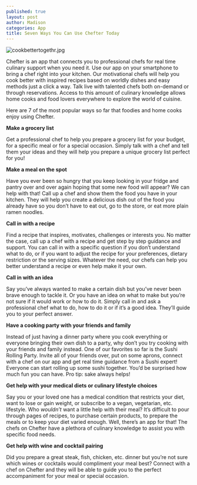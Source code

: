 ```yaml
---
published: true
layout: post
author: Madison
categories: App
title: Seven Ways You Can Use Chefter Today
---
```

![cookbettertogethr.jpg]({{site.baseurl}}/img/cookbettertogethr.jpg)



Chefter is an app that connects you to professional chefs for real time culinary support when you need it. Use our app on your smartphone to bring a chef right into your kitchen. Our motivational chefs will help you cook better with inspired recipes based on worldly dishes and easy methods just a click a way. Talk live with talented chefs both on-demand or through reservations. Access to this amount of culinary knowledge allows home cooks and food lovers everywhere to explore the world of cuisine. 


Here are 7 of the most popular ways so far that foodies and home cooks enjoy using Chefter. 



**Make a grocery list**

Get a professional chef to help you prepare a grocery list for your budget, for a specific meal or for a special occasion. Simply talk with a chef and tell them your ideas and they will help you prepare a unique grocery list perfect for you!


**Make a meal on the spot**

Have you ever been so hungry that you keep looking in your fridge and pantry over and over again hoping that some new food will appear? We can help with that! Call up a chef and show them the food you have in your kitchen. They will help you create a delicious dish out of the food  you already have so you don’t have to eat out, go to the store, or eat more plain ramen noodles. 


**Call in with a recipe**

Find a recipe that inspires, motivates, challenges or interests you. No matter the case, call up a chef with a recipe and get step by step guidance and support. You can call in with a  specific question if you don’t understand what to do, or if you want to adjust the recipe for your preferences, dietary restriction or the serving sizes. Whatever the need, our chefs can help you better understand a recipe or even help make it your own. 


**Call in with an idea**

Say you’ve always wanted to make a certain dish but you’ve never been brave enough to tackle it. Or you have an idea on what to make but you’re not sure if it would work or how to do it. Simply call in and ask a professional chef what to do, how to do it or if it’s a good idea. They’ll guide you to your perfect answer. 


**Have a cooking party with your friends and family**

Instead of just having a dinner party where you cook everything or everyone bringing their own dish to a party, why don’t you try cooking with your friends and family instead. One of our favorites so far is the Sushi Rolling Party. Invite all of your friends over, put on some aprons, connect with a chef on our app and get real time guidance from a Sushi expert! Everyone can start rolling up some sushi together. You’d be surprised how much fun you can have. Pro tip: sake always helps! 


**Get help with your medical diets or culinary lifestyle choices**

Say you or your loved one has a medical condition that restricts your diet, want to lose or gain weight, or subscribe to a vegan, vegetarian, etc. lifestyle.  Who _wouldn’t_ want a little help with their meal? It’s difficult to pour through pages of recipes, to purchase certain products, to prepare the meals or to keep your diet varied enough. Well, there’s an app for that! The chefs on Chefter have a plethora of culinary knowledge to assist you with specific food needs. 


**Get help with wine and cocktail pairing**

Did you prepare a great steak, fish, chicken, etc. dinner but you’re not sure which wines or cocktails would compliment your meal best? Connect with a chef on Chefter and they will be able to guide you to the perfect accompaniment for your meal or special occasion.
